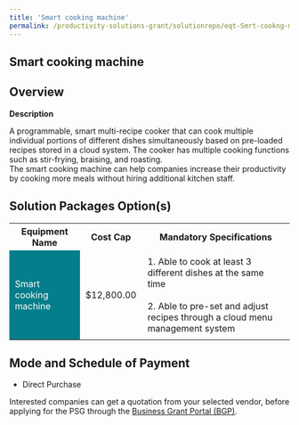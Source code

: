 ```yaml
---
title: 'Smart cooking machine'
permalink: /productivity-solutions-grant/solutionrepo/eqt-Smrt-cookng-mchn--Food-Srvcs
---
```


## Smart cooking machine

## Overview

**Description**

A programmable, smart multi-recipe cooker that can cook multiple individual portions of different dishes simultaneously based on pre-loaded recipes stored in a cloud system.
The cooker has multiple cooking functions such as stir-frying, braising, and roasting.   
The smart cooking machine can help companies increase their productivity by cooking more meals without hiring additional kitchen staff. 

## Solution Packages Option(s)

<table>
<tr>
<th><b>Equipment Name</b></th>
<th><b>Cost Cap</b></th>
<th><b>Mandatory Specifications</b></th>
</tr>
<tr>
<td style='padding: 10px; background-color: #037E8A; color: #FFFFFF;'>Smart cooking machine </td>
<td style='padding: 10px;'>$12,800.00</td>
<td style='padding: 10px;'>1. Able to cook at least 3 different dishes at the same time <br><br>2. Able to pre-set and adjust recipes through a cloud menu management system </td>
</tr>
</table>

## Mode and Schedule of Payment

 - Direct Purchase

Interested companies can get a quotation from your selected vendor, before applying for the PSG through the <a href='https://www.businessgrants.gov.sg/' target='_blank' rel='noopener'>Business Grant Portal (BGP)</a>.

<script src="/jquery/resize-tables.js"></script>
